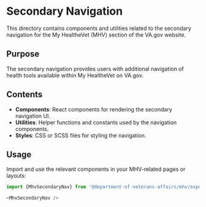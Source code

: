 # Secondary Navigation

This directory contains components and utilities related to the secondary navigation for the My HealtheVet (MHV) section of the VA.gov website.

## Purpose

The secondary navigation provides users with additional navigation of health tools available within My HealtheVet on VA.gov.

## Contents

- **Components**: React components for rendering the secondary navigation UI.
- **Utilities**: Helper functions and constants used by the navigation components.
- **Styles**: CSS or SCSS files for styling the navigation.

## Usage

Import and use the relevant components in your MHV-related pages or layouts:

```js
import {MhvSecondaryNav} from '@department-of-veterans-affairs/mhv/exports';

<MhvSecondaryNav />
```
